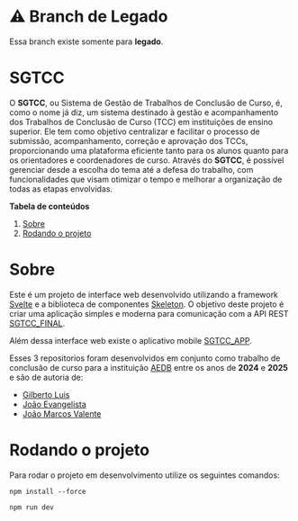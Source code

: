 # ⚠️ Branch de Legado

Essa branch existe somente para **legado**.  

# SGTCC
O **SGTCC**, ou Sistema de Gestão de Trabalhos de Conclusão de Curso, é, como o nome já diz, um sistema destinado à gestão e acompanhamento dos Trabalhos de Conclusão de Curso (TCC) em instituições de ensino superior. Ele tem como objetivo centralizar e facilitar o processo de submissão, acompanhamento, correção e aprovação dos TCCs, proporcionando uma plataforma eficiente tanto para os alunos quanto para os orientadores e coordenadores de curso. Através do **SGTCC**, é possível gerenciar desde a escolha do tema até a defesa do trabalho, com funcionalidades que visam otimizar o tempo e melhorar a organização de todas as etapas envolvidas.

**Tabela de conteúdos**
1. [Sobre](#sobre)
2. [Rodando o projeto](#rodando)


<a name="sobre" ></a>

# Sobre

Este é um projeto de interface web desenvolvido utilizando a framework [Svelte](https://svelte.dev) e a biblioteca de componentes [Skeleton](https://www.skeleton.dev). O objetivo deste projeto é criar uma aplicação simples e moderna para comunicação com a API REST [SGTCC_FINAL](https://github.com/progjaoo/SGTCC_FINAL).

Além dessa interface web existe o aplicativo mobile [SGTCC_APP](https://github.com/progjaoo/SGTCC_APP).

Esses 3 repositorios foram desenvolvidos em conjunto como trabalho de conclusão de curso para a instituição [AEDB](https://www.aedb.br) entre os anos de **2024** e **2025** e são de autoria de:
* [Gilberto Luis](https://github.com/gilbertolgs)
* [João Evangelista](https://github.com/M4luc0B1g0d3)
* [João Marcos Valente](https://github.com/progjaoo)

<a name="rodando" ></a>

# Rodando o projeto
Para rodar o projeto em desenvolvimento utilize os seguintes comandos:
```
npm install --force
```
```
npm run dev
```